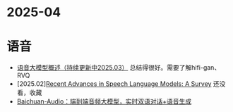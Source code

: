 # 2025-04


# 语音

- [语音大模型概述（持续更新中2025.03）](https://zhuanlan.zhihu.com/p/14831605089)  总结得很好。需要了解hifi-gan、RVQ
- [2025.02][Recent Advances in Speech Language Models: A Survey](https://arxiv.org/pdf/2410.03751) 还没看，收藏
- [Baichuan-Audio：端到端音频大模型，实时双语对话+语音生成](https://zhuanlan.zhihu.com/p/27475813119)
